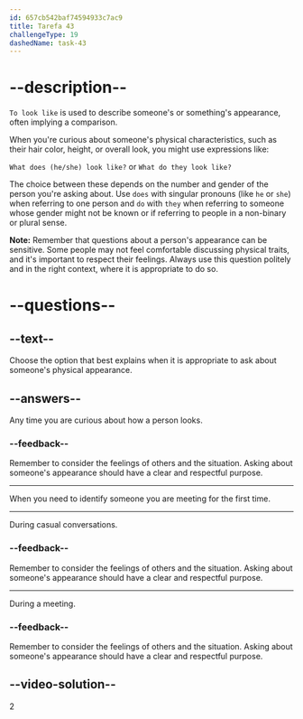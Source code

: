 ```yaml
---
id: 657cb542baf74594933c7ac9
title: Tarefa 43
challengeType: 19
dashedName: task-43
---
```


# --description--

`To look like` is used to describe someone's or something's appearance, often implying a comparison.

When you're curious about someone's physical characteristics, such as their hair color, height, or overall look, you might use expressions like:

`What does (he/she) look like?` or `What do they look like?`

The choice between these depends on the number and gender of the person you're asking about. Use `does` with singular pronouns (like `he` or `she`) when referring to one person and `do` with `they` when referring to someone whose gender might not be known or if referring to people in a non-binary or plural sense.

**Note:** Remember that questions about a person's appearance can be sensitive. Some people may not feel comfortable discussing physical traits, and it's important to respect their feelings. Always use this question politely and in the right context, where it is appropriate to do so.

# --questions--

## --text--

Choose the option that best explains when it is appropriate to ask about someone's physical appearance.

## --answers--

Any time you are curious about how a person looks.

### --feedback--

Remember to consider the feelings of others and the situation. Asking about someone's appearance should have a clear and respectful purpose.

---

When you need to identify someone you are meeting for the first time.

---

During casual conversations.

### --feedback--

Remember to consider the feelings of others and the situation. Asking about someone's appearance should have a clear and respectful purpose.

---

During a meeting.

### --feedback--

Remember to consider the feelings of others and the situation. Asking about someone's appearance should have a clear and respectful purpose.

## --video-solution--

2
